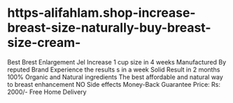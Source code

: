 # https-alifahlam.shop-increase-breast-size-naturally-buy-breast-size-cream-
Best Brest Enlargement Jel Increase 1 cup size in 4 weeks Manufactured By reputed Brand Experience the results s in a week Solid Result in 2 months 100% Organic and Natural ingredients The best affordable and natural way to breast enhancement NO Side effects Money-Back Guarantee Price: Rs: 2000/- Free Home Delivery
